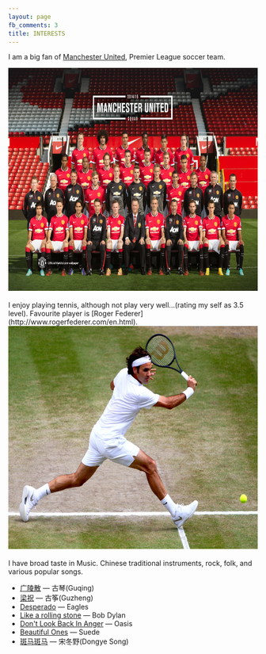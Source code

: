 ```yaml
---
layout: page
fb_comments: 3
title: INTERESTS
---
```


I am a big fan of [Manchester United](http://www.manutd.com/), Premier League soccer team.
<center><img src="/uploads/manutd.jpg" width="600" height="450" aligh='middle'></center><br>
I enjoy playing tennis, although not play very well...(rating my self as 3.5 level). Favourite player is [Roger Federer](http://www.rogerfederer.com/en.html).<br>
<center><img src="/uploads/roger.jpg" width="600" height="450" aligh='middle'></center><br>
I have broad taste in Music. Chinese traditional instruments, rock, folk, and various popular songs.

*	[广陵散](https://www.youtube.com/watch?v=Kpv4mSiiwMI&list=PLZ4UjLR1sJSGHPggN18r68TD1vrGJkkBE) — 古琴(Guqing)
*	[梁祝](https://www.youtube.com/watch?v=mfaLr44kk7I) — 古筝(Guzheng)
*	[Desperado](https://www.youtube.com/watch?v=kCdjvTTnzDU) — Eagles
*	[Like a rolling stone](http://video.bobdylan.com/desktop.html) — Bob Dylan
*	[Don't Look Back In Anger](https://www.youtube.com/watch?v=r8OipmKFDeM) — Oasis
*	[Beautiful Ones](https://www.youtube.com/watch?v=xqovGKdgAXY) — Suede
*	[斑马斑马](https://www.youtube.com/watch?v=Hv5j-FpF1yg) — 宋冬野(Dongye Song)